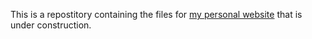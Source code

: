 This is a repostitory containing the files for [my personal website](https://danyalkurdi.com) that is under construction.
